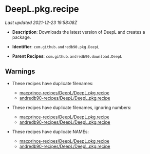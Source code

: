 # DeepL.pkg.recipe

_Last updated 2021-12-23 19:58:08Z_

- **Description**: Downloads the latest version of DeepL and creates a package.

- **Identifier**: `com.github.andredb90.pkg.DeepL`

- **Parent Recipes**: `com.github.andredb90.download.DeepL`

## Warnings

- These recipes have duplicate filenames:
    - [macprince-recipes/DeepL/DeepL.pkg.recipe](/autopkg-dupe-tracker/macprince-recipes/DeepL/DeepL.pkg.recipe)
    - [andredb90-recipes/DeepL/DeepL.pkg.recipe](/autopkg-dupe-tracker/andredb90-recipes/DeepL/DeepL.pkg.recipe)

- These recipes have duplicate filenames, ignoring numbers:
    - [macprince-recipes/DeepL/DeepL.pkg.recipe](/autopkg-dupe-tracker/macprince-recipes/DeepL/DeepL.pkg.recipe)
    - [andredb90-recipes/DeepL/DeepL.pkg.recipe](/autopkg-dupe-tracker/andredb90-recipes/DeepL/DeepL.pkg.recipe)

- These recipes have duplicate NAMEs:
    - [macprince-recipes/DeepL/DeepL.pkg.recipe](/autopkg-dupe-tracker/macprince-recipes/DeepL/DeepL.pkg.recipe)
    - [andredb90-recipes/DeepL/DeepL.pkg.recipe](/autopkg-dupe-tracker/andredb90-recipes/DeepL/DeepL.pkg.recipe)